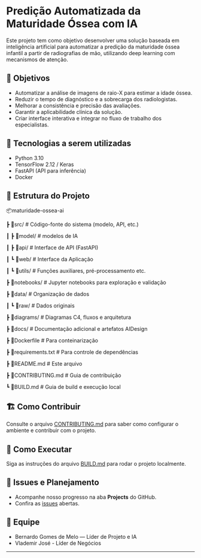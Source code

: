 # Predição Automatizada da Maturidade Óssea com IA

Este projeto tem como objetivo desenvolver uma solução baseada em inteligência artificial para automatizar a predição da maturidade óssea infantil a partir de radiografias de mão, utilizando deep learning com mecanismos de atenção.

## 🎯 Objetivos

- Automatizar a análise de imagens de raio-X para estimar a idade óssea.
- Reduzir o tempo de diagnóstico e a sobrecarga dos radiologistas.
- Melhorar a consistência e precisão das avaliações.
- Garantir a aplicabilidade clínica da solução.
- Criar interface interativa e integrar no fluxo de trabalho dos especialistas.

## 🧠 Tecnologias a serem utilizadas

- Python 3.10
- TensorFlow 2.12 / Keras
- FastAPI (API para inferência)
- Docker 

## 🧩 Estrutura do Projeto

📦maturidade-ossea-ai

┣ 📂src/ # Código-fonte do sistema (modelo, API, etc.)

┃ ┣ 📂model/ # modelos de IA

┃ ┣ 📂api/ # Interface de API (FastAPI)

┃ ┗ 📂web/ # Interface da Aplicação

┃ ┗ 📂utils/ # Funções auxiliares, pré-processamento etc.

┣ 📂notebooks/ # Jupyter notebooks para exploração e validação

┣ 📂data/ # Organização de dados

┃ ┗ 📂raw/ # Dados originais

┣ 📂diagrams/ # Diagramas C4, fluxos e arquitetura

┣ 📂docs/ # Documentação adicional e artefatos AIDesign

┣ 📄Dockerfile # Para conteinarização

┣ 📄requirements.txt # Para controle de dependências

┣ 📄README.md # Este arquivo

┣ 📄CONTRIBUTING.md # Guia de contribuição

┗ 📄BUILD.md # Guia de build e execução local


## 🏗️ Como Contribuir

Consulte o arquivo [CONTRIBUTING.md](CONTRIBUTING.md) para saber como configurar o ambiente e contribuir com o projeto.

## 🚀 Como Executar

Siga as instruções do arquivo [BUILD.md](BUILD.md) para rodar o projeto localmente.

## 📌 Issues e Planejamento

- Acompanhe nosso progresso na aba **Projects** do GitHub.
- Confira as [issues](https://github.com/seu-usuario/seu-repositorio/issues) abertas.

## 👥 Equipe

- Bernardo Gomes de Melo — Líder de Projeto e IA  
- Vlademir José - Líder de Negócios


---


